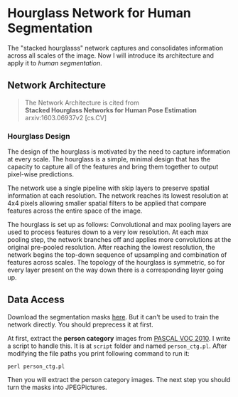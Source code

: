 # Hourglass Network for Human Segmentation

The "stacked hourglasss" network captures and consolidates information across all scales of the image. Now I will introduce its architecture and apply it to *human segmentation*.  

## Network Architecture

> The Network Architecture is cited from  
> **Stacked Hourglass Networks for Human Pose Estimation**  
> arxiv:1603.06937v2 [cs.CV]

### Hourglass Design

The design of the hourglass is motivated by the need to capture information at every scale. The hourglass is a simple, minimal design that has the capacity to capture all of the features and bring them together to output pixel-wise predictions.  

The network use a single pipeline with skip layers to preserve spatial information at each resolution. The network reaches its lowest resolution at 4x4 pixels allowing smaller spatial filters to be applied that compare features across the entire space of the image.  

The hourglass is set up as follows: Convolutional and max pooling layers are used to process features down to a very low resolution. At each max pooling step, the network branches off and applies more convolutions at the original pre-pooled resolution. After reaching the lowest resolution, the network begins the top-down sequence of upsampling and combination of features across scales. The topology of the hourglass is symmetric, so for every layer present on the way down there is a corresponding layer going up.

## Data Access

Download the segmentation masks <a href="http://www.stat.ucla.edu/~xianjie.chen/pascal_part_dataset/pascal_part.html">here</a>. But it can't be used to train the network directly. You should preprecess it at first.  

At first, extract the **person category** images from <a href="http://host.robots.ox.ac.uk/pascal/VOC/voc2010/">PASCAL VOC 2010</a>. I write a script to handle this. It is at `script` folder and named `person_ctg.pl`. After modifying the file paths you print following command to run it:


```
perl person_ctg.pl
``` 

Then you will extract the person category images. The next step you should turn the masks into JPEGPictures. 

